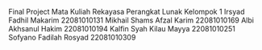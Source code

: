 Final Project Mata Kuliah Rekayasa Perangkat Lunak Kelompok 1
Irsyad Fadhil Makarim
22081010131
Mikhail Shams Afzal Karim
22081010169
Albi Akhsanul Hakim
22081010194
Kalfin Syah Kilau Mayya
22081010251
Sofyano Fadilah Rosyad
22081010309
